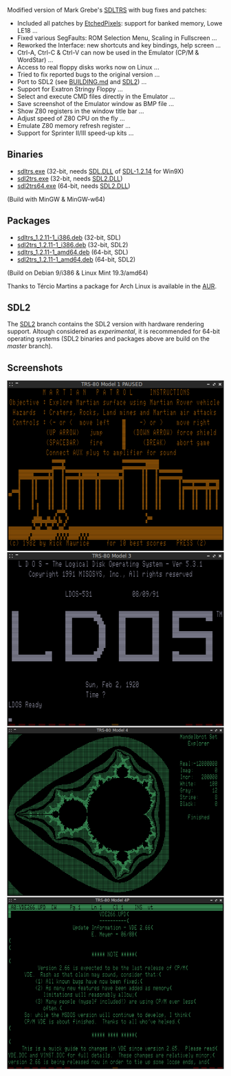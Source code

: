 Modified version of Mark Grebe's [SDLTRS] with bug fixes and patches:

  * Included all patches by [EtchedPixels]: support for banked memory, Lowe LE18 ...
  * Fixed various SegFaults: ROM Selection Menu, Scaling in Fullscreen ...
  * Reworked the Interface: new shortcuts and key bindings, help screen ...
  * Ctrl-A, Ctrl-C & Ctrl-V can now be used in the Emulator (CP/M & WordStar) ...
  * Access to real floppy disks works now on Linux ...
  * Tried to fix reported bugs to the original version ...
  * Port to SDL2 (see [BUILDING.md] and [SDL2]) ...
  * Support for Exatron Stringy Floppy ...
  * Select and execute CMD files directly in the Emulator ...
  * Save screenshot of the Emulator window as BMP file ...
  * Show Z80 registers in the window title bar ...
  * Adjust speed of Z80 CPU on the fly ...
  * Emulate Z80 memory refresh register ...
  * Support for Sprinter II/III speed-up kits ...

## Binaries

  * [sdltrs.exe]     (32-bit, needs [SDL.DLL] of [SDL-1.2.14] for Win9X)
  * [sdl2trs.exe]    (32-bit, needs [SDL2.DLL])
  * [sdl2trs64.exe]  (64-bit, needs [SDL2.DLL])

(Build with MinGW & MinGW-w64)

## Packages

  * [sdltrs_1.2.11-1_i386.deb]    (32-bit, SDL)
  * [sdl2trs_1.2.11-1_i386.deb]   (32-bit, SDL2)
  * [sdltrs_1.2.11-1_amd64.deb]   (64-bit, SDL)
  * [sdl2trs_1.2.11-1_amd64.deb]  (64-bit, SDL2)

(Build on Debian 9/i386 & Linux Mint 19.3/amd64)

Thanks to Tércio Martins a package for Arch Linux is available in the [AUR].

## SDL2

The [SDL2] branch contains the SDL2 version with hardware rendering support.
Altough considered as *experimental*, it is recommended for 64-bit operating
systems (SDL2 binaries and packages above are build on the *master* branch).

## Screenshots

![screenshot](screenshots/sdltrs01.png)
![screenshot](screenshots/sdltrs02.png)
![screenshot](screenshots/sdltrs03.png)
![screenshot](screenshots/sdltrs04.png)

[AUR]: https://aur.archlinux.org/packages/sdltrs
[BUILDING.md]: BUILDING.md
[EtchedPixels]: https://www.github.com/EtchedPixels/xtrs
[SDL2]: https://gitlab.com/jengun/sdltrs/-/tree/sdl2
[SDL.DLL]: https://www.libsdl.org/download-1.2.php
[SDL2.DLL]: https://www.libsdl.org/download-2.0.php
[SDL-1.2.14]: https://www.libsdl.org/release/SDL-1.2.14-win32.zip
[SDLTRS]: http://sdltrs.sourceforge.net
[sdltrs.exe]: bin/sdltrs.exe
[sdl2trs.exe]: bin/sdl2trs.exe
[sdl2trs64.exe]: bin/sdl2trs64.exe
[sdltrs_1.2.11-1_i386.deb]: bin/sdltrs_1.2.11-1_i386.deb
[sdl2trs_1.2.11-1_i386.deb]: bin/sdl2trs_1.2.11-1_i386.deb
[sdltrs_1.2.11-1_amd64.deb]: bin/sdltrs_1.2.11-1_amd64.deb
[sdl2trs_1.2.11-1_amd64.deb]: bin/sdl2trs_1.2.11-1_amd64.deb
